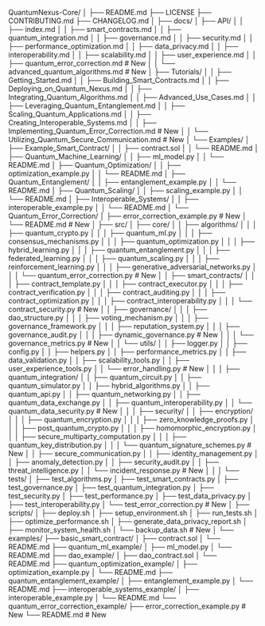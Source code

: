 QuantumNexus-Core/
│
├── README.md
├── LICENSE
├── CONTRIBUTING.md
├── CHANGELOG.md
│
├── docs/
│   ├── API/
│   │   ├── index.md
│   │   ├── smart_contracts.md
│   │   ├── quantum_integration.md
│   │   ├── governance.md
│   │   ├── security.md
│   │   ├── performance_optimization.md
│   │   ├── data_privacy.md
│   │   ├── interoperability.md
│   │   ├── scalability.md
│   │   ├── user_experience.md
│   │   ├── quantum_error_correction.md  # New
│   │   └── advanced_quantum_algorithms.md  # New
│   ├── Tutorials/
│   │   ├── Getting_Started.md
│   │   ├── Building_Smart_Contracts.md
│   │   ├── Deploying_on_Quantum_Nexus.md
│   │   ├── Integrating_Quantum_Algorithms.md
│   │   ├── Advanced_Use_Cases.md
│   │   ├── Leveraging_Quantum_Entanglement.md
│   │   ├── Scaling_Quantum_Applications.md
│   │   ├── Creating_Interoperable_Systems.md
│   │   ├── Implementing_Quantum_Error_Correction.md  # New
│   │   └── Utilizing_Quantum_Secure_Communication.md  # New
│   └── Examples/
│       ├── Example_Smart_Contract/
│       │   ├── contract.sol
│       │   └── README.md
│       ├── Quantum_Machine_Learning/
│       │   ├── ml_model.py
│       │   └── README.md
│       ├── Quantum_Optimization/
│       │   ├── optimization_example.py
│       │   └── README.md
│       ├── Quantum_Entanglement/
│       │   ├── entanglement_example.py
│       │   └── README.md
│       ├── Quantum_Scaling/
│       │   ├── scaling_example.py
│       │   └── README.md
│       ├── Interoperable_Systems/
│       │   ├── interoperable_example.py
│       │   └── README.md
│       └── Quantum_Error_Correction/
│           ├── error_correction_example.py  # New
│           └── README.md  # New
│
├── src/
│   ├── core/
│   │   ├── algorithms/
│   │   │   ├── quantum_crypto.py
│   │   │   ├── quantum_ml.py
│   │   │   ├── consensus_mechanisms.py
│   │   │   ├── quantum_optimization.py
│   │   │   ├── hybrid_learning.py
│   │   │   ├── quantum_entanglement.py
│   │   │   ├── federated_learning.py
│   │   │   ├── quantum_scaling.py
│   │   │   ├── reinforcement_learning.py
│   │   │   ├── generative_adversarial_networks.py
│   │   │   └── quantum_error_correction.py  # New
│   │   ├── smart_contracts/
│   │   │   ├── contract_template.py
│   │   │   ├── contract_executor.py
│   │   │   ├── contract_verification.py
│   │   │   ├── contract_auditing.py
│   │   │   ├── contract_optimization.py
│   │   │   ├── contract_interoperability.py
│   │   │   └── contract_security.py  # New
│   │   ├── governance/
│   │   │   ├── dao_structure.py
│   │   │   ├── voting_mechanism.py
│   │   │   ├── governance_framework.py
│   │   │   ├── reputation_system.py
│   │   │   ├── governance_audit.py
│   │   │   ├── dynamic_governance.py  # New
│   │   │   └── governance_metrics.py  # New
│   │   └── utils/
│   │       ├── logger.py
│   │       ├── config.py
│   │       ├── helpers.py
│   │       ├── performance_metrics.py
│   │       ├── data_validation.py
│   │       ├── scalability_tools.py
│   │       ├── user_experience_tools.py
│   │       └── error_handling.py  # New
│   │
│   ├── quantum_integration/
│   │   ├── quantum_circuit.py
│   │   ├── quantum_simulator.py
│   │   ├── hybrid_algorithms.py
│   │   ├── quantum_api.py
│   │   ├── quantum_networking.py
│   │   ├── quantum_data_exchange.py
│   │   ├── quantum_interoperability.py
│   │   └── quantum_data_security.py  # New
│   │
│   ├── security/
│   │   ├── encryption/
│   │   │   ├── quantum_encryption.py
│   │   │   ├── zero_knowledge_proofs.py
│   │   │   ├── post_quantum_crypto.py
│   │   │   ├── homomorphic_encryption.py
│   │   │   ├── secure_multiparty_computation.py
│   │   │   ├── quantum_key_distribution.py
│   │   │   └── quantum_signature_schemes.py  # New
│   │   ├── secure_communication.py
│   │   ├── identity_management.py
│   │   ├── anomaly_detection.py
│   │   ├── security_audit.py
│   │   ├── threat_intelligence.py
│   │   └── incident_response.py  # New
│   │
│   └── tests/
│       ├── test_algorithms.py
│       ├── test_smart_contracts.py
│       ├── test_governance.py
│       ├── test_quantum_integration.py
│       ├── test_security.py
│       ├── test_performance.py
│       ├── test_data_privacy.py
│       ├── test_interoperability.py
│       └── test_error_correction.py  # New
│
├── scripts/
│   ├── deploy.sh
│   ├── setup_environment.sh
│   ├── run_tests.sh
│   ├── optimize_performance.sh
│   ├── generate_data_privacy_report.sh
│   ├── monitor_system_health.sh
│   └── backup_data.sh  # New
│
└── examples/
    ├── basic_smart_contract/
    │   ├── contract.sol
    │   └── README.md
    ├── quantum_ml_example/
    │   ├── ml_model.py
    │   └── README.md
    ├── dao_example/
    │   ├── dao_contract.sol
    │   └── README.md
    ├── quantum_optimization_example/
    │   ├── optimization_example.py
    │   └── README.md
    ├── quantum_entanglement_example/
    │   ├── entanglement_example.py
    │   └── README.md
    ├── interoperable_systems_example/
    │   ├── interoperable_example.py
    │   └── README.md
    └── quantum_error_correction_example/
        ├── error_correction_example.py  # New
        └── README.md  # New
